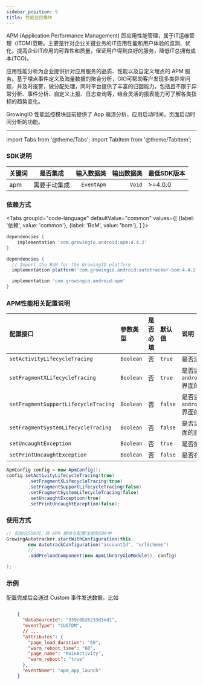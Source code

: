 ```yaml
---
sidebar_position: 9
title: 性能监控模块
---
```


APM (Application Performance Management) 即应用性能管理，属于IT运维管理（ITOM)范畴。主要是针对企业关键业务的IT应用性能和用户体验的监测、优化，提高企业IT应用的可靠性和质量，保证用户得到良好的服务，降低IT总拥有成本(TCO)。

应用性能分析为企业提供针对应用服务的品质、性能以及自定义埋点的 APM 服务。基于埋点事件定义及海量数据的聚合分析，GIO可帮助客户发现多类异常问题，并及时报警，做分配处理，同时平台提供了丰富的归因能力，包括且不限于异常分析、事件分析、自定义上报、日志查询等，结合灵活的报表能力可了解各类指标的趋势变化。


GrowingIO 性能监控模块目前提供了 App 崩溃分析，应用启动时间，页面启动时间分析的功能。


--------
import Tabs from '@theme/Tabs';
import TabItem from '@theme/TabItem';

### SDK说明
| 关键词   | 是否集成|  输入数据类 | 输出数据类 | 最低SDK版本 |
| :------- | :------:   | --:|  ---:| :---|
| apm  | 需要手动集成 | `EventApm` | `Void` | >=4.0.0 |



### 依赖方式
<Tabs
  groupId="code-language"
  defaultValue="common"
  values={[
    {label: '依赖', value: 'common'},
    {label: 'BoM', value: 'bom'},
  ]
}>

<TabItem value="common">

```groovy
dependencies {
	implementation 'com.growingio.android:apm:4.4.2'
}
```
</TabItem>

<TabItem value="bom">

```groovy
dependencies {
  // Import the BoM for the GrowingIO platform
  implementation platform('com.growingio.android:autotracker-bom:4.4.2')

  implementation 'com.growingio.android:apm'
}
```

</TabItem>
</Tabs>

### APM性能相关配置说明

| 配置接口                    | 参数类型         | 是否必填 | 默认值 | 说明 
| :-------------------------   | :------         | :----:  |:------  |:------| 
| `setActivityLifecycleTracing` | `Boolean`       | 否      | `true`  | 是否监测 `Activity` 界面的启动时长  |
| `setFragmentXLifecycleTracing`  | `Boolean` | 否      | `true`   | 是否监测 `androidx.fragment.app.Fragment` 界面的启动时长 |
| `setFragmentSupportLifecycleTracing`  | `Boolean` | 否      | `false`   | 是否监测 `android.support.v4.app.Fragment` 界面的启动时长 |
| `setFragmentSystemLifecycleTracing`  | `Boolean` | 否      | `false`   | 是否监测 `android.app.Fragment` 界面的启动时长 |
| `setUncaughtException`            | `Boolean` | 否      | `true`   | 是否捕获 Java 异常       |
| `setPrintUncaughtException`            | `Boolean` | 否      | `false`   | 是否在log中打印捕获的 Java 异常       |


```java
ApmConfig config = new ApmConfig();
config.setActivityLifecycleTracing(true)
        .setFragmentXLifecycleTracing(true)
        .setFragmentSupportLifecycleTracing(false)
        .setFragmentSystemLifecycleTracing(false)
        .setUncaughtException(true)
        .setPrintUncaughtException(false);
```

### 使用方式

```java
// 初始化SDK时，将 APM 模块与配置注册到SDK中 
GrowingAutotracker.startWithConfiguration(this,
        new AutotrackConfiguration("accountId", "urlScheme")
        // ...
        .addPreloadComponent(new ApmLibraryGioModule(), config)

);
```


### 示例
配置完成后会通过 Custom 事件发送数据，比如

```json

    {
      "dataSourceId": "939c0b26233d3ed1",
      "eventType": "CUSTOM",
      // ...
      "attributes": {
        "page_load_duration": "60",
        "warm_reboot_time": "60",
        "page_name": "MainActivity",
        "warm_reboot": "true"
      },
      "eventName": "apm_app_launch"
    }
```